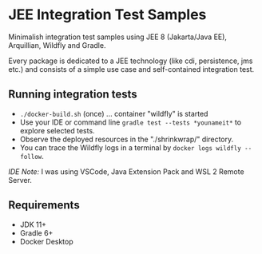 # JEE Integration Test Samples

Minimalish integration test samples using JEE 8 (Jakarta/Java EE), Arquillian, Wildfly and Gradle. 

Every package is dedicated to a JEE technology (like cdi, persistence, jms etc.) and consists of a simple use case and self-contained integration test.

## Running integration tests
- `./docker-build.sh` (once) ... container "wildfly" is started
- Use your IDE or command line `gradle test --tests *younameit*` to explore selected tests.
- Observe the deployed resources in the "./shrinkwrap/" directory.
- You can trace the Wildfly logs in a terminal by `docker logs wildfly --follow`.

_IDE Note:_ I was using VSCode, Java Extension Pack and WSL 2 Remote Server.


## Requirements
* JDK 11+
* Gradle 6+
* Docker Desktop


